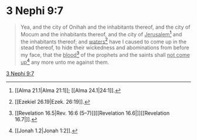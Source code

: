 # 3 Nephi 9:7

> Yea, and the city of Onihah and the inhabitants thereof, and the city of Mocum and the inhabitants thereof, and the city of <u>Jerusalem</u>[^a] and the inhabitants thereof; and <u>waters</u>[^b] have I caused to come up in the stead thereof, to hide their wickedness and abominations from before my face, that the <u>blood</u>[^c] of the prophets and the saints shall <u>not come up</u>[^d] any more unto me against them.

[3 Nephi 9:7](https://www.churchofjesuschrist.org/study/scriptures/bofm/3-ne/9?lang=eng&id=p7#p7)


[^a]: [[Alma 21.1|Alma 21:1]]; [[Alma 24.1|24:1]].  
[^b]: [[Ezekiel 26.19|Ezek. 26:19]].  
[^c]: [[Revelation 16.5|Rev. 16:6 (5–7)]][[Revelation 16.6|]][[Revelation 16.7|]].  
[^d]: [[Jonah 1.2|Jonah 1:2]].  
